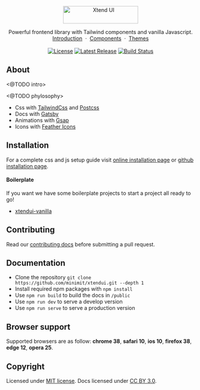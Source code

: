 
<p align="center">
  <a href="https://xtendui.com/" style="display: inline-block;">
    <img src="https://raw.githubusercontent.com/minimit/xtendui/master/static/logo.svg" alt="Xtend UI" width="200" height="47">
  </a>
</p>

<p align="center">
  Powerful frontend library with Tailwind components and vanilla Javascript.
  <br/>
  <a href="https://xtendui.com">Introduction</a>&nbsp;&nbsp;·&nbsp;&nbsp;<a href="https://xtendui.com/components">Components</a>&nbsp;&nbsp;·&nbsp;&nbsp;<a href="https://xtendui.com/themes">Themes</a>
  <br/><br/>
  <a href="https://github.com/minimit/xtendui/blob/master/LICENSE" style="display: inline-block;">
    <img src="https://img.shields.io/npm/l/xtendui.svg" alt="License" loading="eager">
  </a>
  <a href="https://www.npmjs.com/package/xtendui" style="display: inline-block;">
    <img src="https://img.shields.io/npm/v/xtendui.svg" alt="Latest Release" loading="eager">
  </a>
  <a href="https://github.com/minimit/xtendui/actions?query=workflow%3ARelease" style="display: inline-block;">
    <img src="https://img.shields.io/github/workflow/status/minimit/xtendui/Release" alt="Build Status" loading="eager">
  </a>
</p>

## About

<@TODO intro>

<@TODO phylosophy>

* Css with [TailwindCss](https://tailwindcss.com/) and [Postcss](https://postcss.org/)
* Docs with [Gatsby](https://www.gatsbyjs.com/)
* Animations with [Gsap](https://greensock.com/gsap/)
* Icons with [Feather Icons](https://feathericons.com/)

## Installation

For a complete css and js setup guide visit [online installation page](https://xtendui.com/introduction/getting-started/installation) or [github installation page](https://github.com/minimit/xtendui/blob/master/INSTALLATION.md).

#### Boilerplate

If you want we have some boilerplate projects to start a project all ready to go!

* [xtendui-vanilla](https://github.com/minimit/xtendui-vanilla)

## Contributing

Read our [contributing docs](https://github.com/minimit/xtendui/blob/master/.github/CONTRIBUTING.md) before submitting a pull request.

## Documentation

* Clone the repository `git clone https://github.com/minimit/xtendui.git --depth 1`
* Install required npm packages with `npm install`
* Use `npm run build` to build the docs in `/public`
* Use `npm run dev` to serve a develop version
* Use `npm run serve` to serve a production version

## Browser support

Supported browsers are as follow: **chrome 38**, **safari 10**, **ios 10**, **firefox 38**, **edge 12**, **opera 25**.

## Copyright

Licensed under [MIT license](https://github.com/minimit/xtendui/blob/master/LICENSE).
Docs licensed under [CC BY 3.0](https://github.com/minimit/xtendui/blob/master/LICENSE-DOCS).
